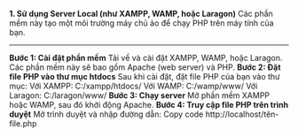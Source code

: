 **1. Sử dụng Server Local (như XAMPP, WAMP, hoặc Laragon)**
Các phần mềm này tạo một môi trường máy chủ ảo để chạy PHP trên máy tính của bạn.
__________________________________________________________________________________
**Bước 1: Cài đặt phần mềm**
Tải về và cài đặt XAMPP, WAMP, hoặc Laragon.
Các phần mềm này sẽ bao gồm Apache (web server) và PHP.
**Bước 2: Đặt file PHP vào thư mục htdocs**
Sau khi cài đặt, đặt file PHP của bạn vào thư mục:
Với XAMPP: C:/xampp/htdocs/
Với WAMP: C:/wamp/www/
Với Laragon: C:/laragon/www/
**Bước 3: Chạy server**
Mở phần mềm XAMPP hoặc WAMP, sau đó khởi động Apache.
**Bước 4: Truy cập file PHP trên trình duyệt**
Mở trình duyệt và nhập đường dẫn:
Copy code
http://localhost/tên-file.php
